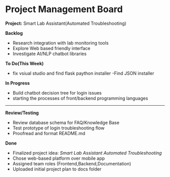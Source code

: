 # Project Management Board  
**Project:** Smart Lab Assistant(Automated Troubleshooting) 


 **Backlog**
- Research integration with lab monitoring tools
- Explore Web based friendly interface  
- Investigate AI/NLP chatbot libraries

 **To Do(This Week)**
- fix vsiual studio and find flask paython installer 
-Find JSON installer


**In Progress**
- Build chatbot decision tree for login issues    
- starting the processes of front/backend programming languages
---

 **Review/Testing**
- Review database schema for FAQ/Knowledge Base  
- Test prototype of login troubleshooting flow  
- Proofread and format README.md  

**Done**
- Finalized project idea: *Smart Lab Assistant Automated Troubleshooting*  
- Chose web-based platform over mobile app  
- Assigned team roles (Frontend,Backend,Documentation)  
- Uploaded initial project plan to docs folder  

